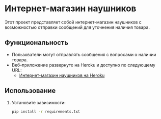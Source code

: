 # Интернет-магазин наушников

Этот проект представляет собой интернет-магазин наушников с возможностью отправки сообщений для уточнения наличия товара.

## Функциональность

- Пользователи могут отправлять сообщения с вопросами о наличии товара.
- Веб-приложение развернуто на Heroku и доступно по следующему URL:
  - [Интернет-магазин наушников на Heroku](https://mynewflaskapp700-6f22012f3fc3.herokuapp.com/)

## Использование

1. Установите зависимости:
   ```bash
   pip install -r requirements.txt

